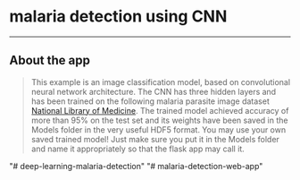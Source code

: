 # malaria detection using CNN





------------------
## About the app
> This example is an image classification model, based on convolutional neural network architecture. The CNN has three hidden layers and has been trained on the following malaria parasite image dataset  <a href="https://ceb.nlm.nih.gov/repositories/malaria-datasets/">National Library of Medicine</a>. The trained model achieved accuracy of more than 95% on the test set and its weights have been saved in the Models folder in the very useful HDF5 format. You may use your own saved trained model! Just make sure you put it in the Models folder and name it appropriately so that the flask app may call it.



"# deep-learning-malaria-detection" 
"# malaria-detection-web-app" 
